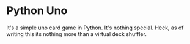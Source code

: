 # Python Uno
It's a simple uno card game in Python. It's nothing special. Heck, as of writing this its nothing more than a virtual deck shuffler.
